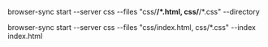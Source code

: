 browser-sync start --server css --files "css/**/*.html, css/**/*.css" --directory

browser-sync start --server css --files "css/index.html, css/*.css" --index index.html
